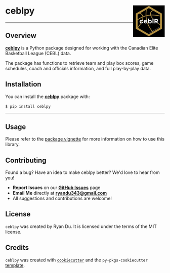 # ceblpy <img src="https://github.com/ryanndu/ceblpy/raw/main/assets/images/cebl-logo.png" align="right" width="100" height="100"/>

---

## Overview

**[ceblpy](https://github.com/ryanndu/ceblpy)** is a Python package designed for working with the Canadian Elite Basketball League (CEBL) data.

The package has functions to retrieve team and play box scores, game schedules, coach and officials information, and full play-by-play data.


## Installation

You can install the **[ceblpy](https://github.com/ryanndu/ceblpy)** package with:

```bash
$ pip install ceblpy
```

<hr style="height:1px; border:none; background-color:#ccc;">

## Usage

Please refer to the [package vignette](https://awosoga.github.io/ceblR/articles/ceblR-how-to-use.html) for more information on how to use this library. 


## Contributing

Found a bug? Have an idea to make ceblpy better? We'd love to hear from you!
- **Report Issues** on our **[GitHub Issues](https://github.com/ryanndu/ceblpy/issues)** page
- **Email Me** directly at **[ryandu343@gmail.com](mailto:ryandu343@gmail.com)**
- All suggestions and contributions are welcome!


## License

`ceblpy` was created by Ryan Du. It is licensed under the terms of the MIT license.

## Credits

`ceblpy` was created with [`cookiecutter`](https://cookiecutter.readthedocs.io/en/latest/) and the `py-pkgs-cookiecutter` [template](https://github.com/py-pkgs/py-pkgs-cookiecutter).